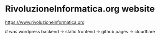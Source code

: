 # RivoluzioneInformatica.org website
https://www.rivoluzioneinformatica.org

_It was_ wordpress backend -> static frontend -> github pages -> cloudflare

